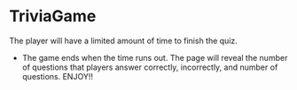 # TriviaGame
 The player will have a limited amount of time to finish the quiz. 

  * The game ends when the time runs out. The page will reveal the number of questions that players answer correctly, incorrectly, and number of questions.
  ENJOY!!